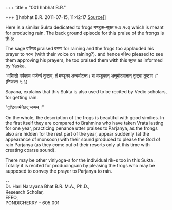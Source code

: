+++
title = "001 hnbhat B.R."

+++
[[hnbhat B.R.	2011-07-15, 11:42:17 [Source](https://groups.google.com/g/bvparishat/c/iDbDIot6OY4)]]



Here is a similar Sukta dedicated to frogs मण्डूक-सूक्त ७.६.१०३ which is meant for producing rain. The back ground episode for this praise of the frongs is this:



The sage वसिष्ठ praised वरुण for raining and the frogs too applauded his prayer to वरुण (with their voice on raining?). and hence वसिष्ठ pleased to see them approving his prayers, he too praised them with this सूक्त as informed by Yaska.



"वसिष्ठो वर्षकामः पर्जन्यं तुष्टाव, तं मण्डूका अन्वमोदन्त। स मण्डूकान् अनुमोदमानान् दृष्ट्वा तुष्टाव।" (निरुक्त ९.६)



Sayana, explains that this Sukta is also used to be recited by Vedic scholars, for getting rain.



"वृष्टिकामेनैतद् जप्यम्।"



On the whole, the description of the frogs is beautiful with good similies. In the first itself they are compared to Brahmins who have taken Vrata lasting for one year, practicing penance utter praises to Parjanya, as the frongs also are hidden for the rest part of the year, appear suddenly (at the appearance of monsoon) with their sound produced to please the God of rain Parjanya (as they come out of their resorts only at this time with creating coarse sound).



There may be other viniyoga-s for the individual rik-s too in this Sukta. Totally it is recited for producingrain by pleasing the frogs who may be supposed to convey the prayer to Parjanya to rain.  
  
--  
Dr. Hari Narayana Bhat B.R. M.A., Ph.D.,  
Research Scholar,  
EFEO,  
PONDICHERRY - 605 001

  

  

